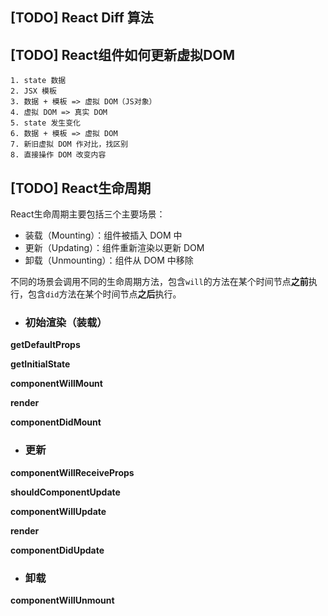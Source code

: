 ## [TODO] React Diff 算法

## [TODO] React组件如何更新虚拟DOM

    1. state 数据
    2. JSX 模板
    3. 数据 + 模板 => 虚拟 DOM（JS对象）
    4. 虚拟 DOM => 真实 DOM
    5. state 发生变化
    6. 数据 + 模板 => 虚拟 DOM
    7. 新旧虚拟 DOM 作对比，找区别
    8. 直接操作 DOM 改变内容

## [TODO] React生命周期

  React生命周期主要包括三个主要场景：

  - 装载（Mounting）：组件被插入 DOM 中
  - 更新（Updating）：组件重新渲染以更新 DOM
  - 卸载（Unmounting）：组件从 DOM 中移除

  不同的场景会调用不同的生命周期方法，包含`will`的方法在某个时间节点**之前**执行，包含`did`方法在某个时间节点**之后**执行。

  - ### 初始渲染（装载）

  **getDefaultProps**

  **getInitialState**

  **componentWillMount**

  **render**

  **componentDidMount**

  - ### 更新

  **componentWillReceiveProps**

  **shouldComponentUpdate**

  **componentWillUpdate**

  **render**

  **componentDidUpdate**

  - ### 卸载

  **componentWillUnmount**